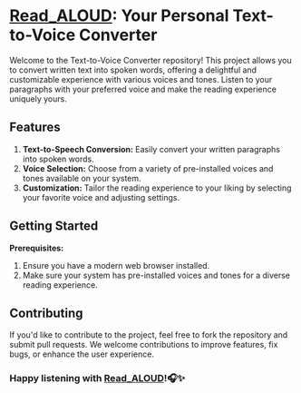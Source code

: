 # [Read_ALOUD](https://paulshreya.github.io/Read_Aloud/): Your Personal Text-to-Voice Converter

Welcome to the Text-to-Voice Converter repository! This project allows you to convert written text into spoken words, offering a delightful and customizable experience with various voices and tones. Listen to your paragraphs with your preferred voice and make the reading experience uniquely yours.


## Features
1. **Text-to-Speech Conversion:** Easily convert your written paragraphs into spoken words.
2. **Voice Selection:** Choose from a variety of pre-installed voices and tones available on your system.
3. **Customization:** Tailor the reading experience to your liking by selecting your favorite voice and adjusting settings.


## Getting Started
**Prerequisites:**
1. Ensure you have a modern web browser installed.
2. Make sure your system has pre-installed voices and tones for a diverse reading experience.


## Contributing
If you'd like to contribute to the project, feel free to fork the repository and submit pull requests. We welcome contributions to improve features, fix bugs, or enhance the user experience.


### Happy listening with [Read_ALOUD](https://paulshreya.github.io/Read_Aloud/)!🎧✨
